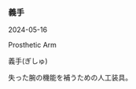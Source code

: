 <article id="義手">

### 義手

<p class="st_update_header">2024-05-16</p>
<p class="st_name_header_en">Prosthetic Arm</p>
<p class="st_name_header_jp">義手(ぎしゅ)</p>
<div class="article_explanation">失った腕の機能を補うための人工装具。</div>
</article>
